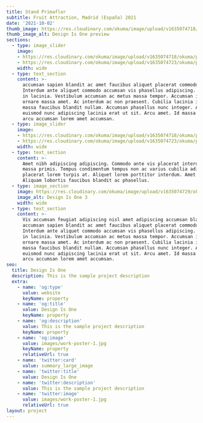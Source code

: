 ```yaml
---
title: Stand Primaflor
subtitle: Fruit Attraction, Madrid (España) 2021
date: '2021-10-02'
thumb_image: https://res.cloudinary.com/okuma/image/upload/v1635074718/okuma/projects/primaflor/Interior_6__Comp_fwmtfi.jpg
thumb_image_alt: Design Is One preview
sections:
  - type: image_slider
    image:
    - https://res.cloudinary.com/okuma/image/upload/v1635074718/okuma/projects/primaflor/Interior_6__Comp_fwmtfi.jpg
    - https://res.cloudinary.com/okuma/image/upload/v1635074723/okuma/projects/primaflor/Side_8__Comp_diaaaj.jpg
    width: wide
  - type: text_section
    content: >-       
      accumsan sapien blandit ac amet faucibus aliquet placerat commodo.
      Interdum ante aliquet commodo accumsan vis phasellus adipiscing. Ornare a
      in lacinia. Vestibulum accumsan ac metus massa tempor. Accumsan in lacinia
      ornare massa amet. Ac interdum ac non praesent. Cubilia lacinia interdum
      massa faucibus blandit nullam. Accumsan phasellus nunc integer. Accumsan
      euismod nunc adipiscing lacinia erat ut sit. Arcu amet. Id massa aliquet
      arcu accumsan lorem amet accumsan.
  - type: image_slider
    image:
    - https://res.cloudinary.com/okuma/image/upload/v1635074718/okuma/projects/primaflor/Interior_6__Comp_fwmtfi.jpg
    - https://res.cloudinary.com/okuma/image/upload/v1635074723/okuma/projects/primaflor/Side_8__Comp_diaaaj.jpg
    width: wide
  - type: text_section
    content: >-
      Amet nibh adipiscing adipiscing. Commodo ante vis placerat interdum massa
      massa primis. Tempus condimentum tempus non ac varius cubilia adipiscing
      placerat lorem turpis at. Aliquet lorem porttitor interdum. Amet lacus.
      Aliquam lobortis faucibus blandit ac phasellus.
  - type: image_section
    image: https://res.cloudinary.com/okuma/image/upload/v1635074729/okuma/projects/primaflor/Front_4__Comp_l7xiiv.jpg
    image_alt: Design Is One 3
    width: wide
  - type: text_section
    content: >-
      Vis accumsan feugiat adipiscing nisl amet adipiscing accumsan blandit
      accumsan sapien blandit ac amet faucibus aliquet placerat commodo.
      Interdum ante aliquet commodo accumsan vis phasellus adipiscing. Ornare a
      in lacinia. Vestibulum accumsan ac metus massa tempor. Accumsan in lacinia
      ornare massa amet. Ac interdum ac non praesent. Cubilia lacinia interdum
      massa faucibus blandit nullam. Accumsan phasellus nunc integer. Accumsan
      euismod nunc adipiscing lacinia erat ut sit. Arcu amet. Id massa aliquet
      arcu accumsan lorem amet accumsan.
seo:
  title: Design Is One
  description: This is the sample project description
  extra:
    - name: 'og:type'
      value: website
      keyName: property
    - name: 'og:title'
      value: Design Is One
      keyName: property
    - name: 'og:description'
      value: This is the sample project description
      keyName: property
    - name: 'og:image'
      value: images/work-poster-1.jpg
      keyName: property
      relativeUrl: true
    - name: 'twitter:card'
      value: summary_large_image
    - name: 'twitter:title'
      value: Design Is One
    - name: 'twitter:description'
      value: This is the sample project description
    - name: 'twitter:image'
      value: images/work-poster-1.jpg
      relativeUrl: true
layout: project
---
```

